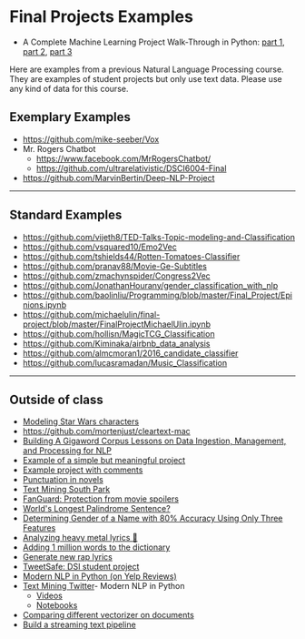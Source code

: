 Final Projects Examples
======

- A Complete Machine Learning Project Walk-Through in Python: [ part 1](https://towardsdatascience.com/a-complete-machine-learning-walk-through-in-python-part-one-c62152f39420), [part 2](https://towardsdatascience.com/a-complete-machine-learning-project-walk-through-in-python-part-two-300f1f8147e2), [part 3](https://towardsdatascience.com/a-complete-machine-learning-walk-through-in-python-part-three-388834e8804b)

Here are examples from a previous Natural Language Processing course. They are examples of student projects but only use text data. Please use any kind of data for this course.

Exemplary Examples
----

- https://github.com/mike-seeber/Vox
- Mr. Rogers Chatbot 
    - https://www.facebook.com/MrRogersChatbot/ 
    - https://github.com/ultrarelativistic/DSCI6004-Final
- https://github.com/MarvinBertin/Deep-NLP-Project

----
Standard Examples
----

- https://github.com/vijeth8/TED-Talks-Topic-modeling-and-Classification
- https://github.com/vsquared10/Emo2Vec
- https://github.com/tshields44/Rotten-Tomatoes-Classifier
- https://github.com/pranav88/Movie-Ge-Subtitles
- https://github.com/zmachynspider/Congress2Vec
- https://github.com/JonathanHourany/gender_classification_with_nlp
- https://github.com/baolinliu/Programming/blob/master/Final_Project/Epinions.ipynb
- https://github.com/michaelulin/final-project/blob/master/FinalProjectMichaelUlin.ipynb
- https://github.com/hollisn/MagicTCG_Classification
- https://github.com/Kiminaka/airbnb_data_analysis
- https://github.com/almcmoran1/2016_candidate_classifier
- https://github.com/lucasramadan/Music_Classification

----
Outside of class 
----

- [Modeling Star Wars characters](http://www.rafaelsk.com/Wordclous%20representations%20of%20Star%20Wars%20characters.html)
- https://github.com/mortenjust/cleartext-mac
- [Building A Gigaword Corpus Lessons on Data Ingestion, Management, and Processing for NLP](https://www.youtube.com/watch?v=j1DdGX2d9BE)
- [Example of a simple but meaningful project](http://babble.nfshost.com/babblenumber1/)
- [Example project with comments](https://spandan-madan.github.io/DeepLearningProject/)
- [Punctuation in novels](https://medium.com/@neuroecology/punctuation-in-novels-8f316d542ec4#.9hisbnk28)
- [Text Mining South Park](http://kaylinwalker.com/text-mining-south-park/)
- [FanGuard: Protection from movie spoilers](http://www.insightdatascience.com/blog/fanguard.html)
- [World's Longest Palindrome Sentence?](http://norvig.com/palindrome.html)
- [Determining Gender of a Name with 80% Accuracy Using Only Three Features](http://blog.ayoungprogrammer.com/2016/04/determining-gender-of-name-with-80.html)
- [Analyzing heavy metal lyrics 🤘](http://www.degeneratestate.org/posts/2016/Apr/20/heavy-metal-and-natural-language-processing-part-1/)
- [Adding 1 million words to the dictionary](https://www.youtube.com/watch?v=sum5Hq2FTsw)
- [Generate new rap lyrics](https://github.com/iluxonchik/lyricist)
- [TweetSafe: DSI student project](http://tweetsafe.us-east-1.elasticbeanstalk.com/)
- [Modern NLP in Python (on Yelp Reviews)](https://www.youtube.com/watch?v=6zm9NC9uRkk)
- [Text Mining Twitter](http://blog.aylien.com/web-summit-2016-according-twitter-text-mining-80000-tweets/)- Modern NLP in Python
    - [Videos](https://www.youtube.com/watch?v=6zm9NC9uRkk)
    - [Notebooks](https://github.com/skipgram/modern-nlp-in-python/blob/master/executable/Modern_NLP_in_Python.ipynb)
- [Comparing different vectorizer on documents](http://sujitpal.blogspot.com/2016/12/document-similarity-using-various-text.html)
- [Build a streaming text pipeline](https://www.youtube.com/watch?v=NfaHA17CxrI)